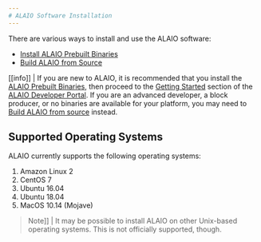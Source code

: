 ```yaml
---
# ALAIO Software Installation
---
```


There are various ways to install and use the ALAIO software:

* [Install ALAIO Prebuilt Binaries](00_install-prebuilt-binaries.md)
* [Build ALAIO from Source](01_build-from-source/index.md)

[[info]]
| If you are new to ALAIO, it is recommended that you install the [ALAIO Prebuilt Binaries](00_install-prebuilt-binaries.md), then proceed to the [Getting Started](https://developers.eos.io/alaio-home/docs/) section of the [ALAIO Developer Portal](https://developers.eos.io/). If you are an advanced developer, a block producer, or no binaries are available for your platform, you may need to [Build ALAIO from source](01_build-from-source/index.md) instead.

## Supported Operating Systems

ALAIO currently supports the following operating systems:

1. Amazon Linux 2
2. CentOS 7
3. Ubuntu 16.04
4. Ubuntu 18.04
5. MacOS 10.14 (Mojave)

> Note]]
| It may be possible to install ALAIO on other Unix-based operating systems. This is not officially supported, though.
